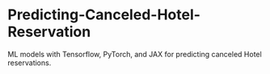 # Predicting-Canceled-Hotel-Reservation
ML models with Tensorflow, PyTorch, and JAX for predicting canceled Hotel reservations.
